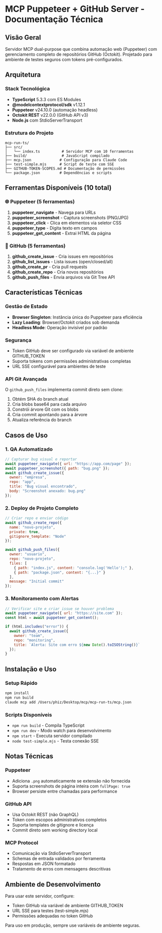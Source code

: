 # MCP Puppeteer + GitHub Server - Documentação Técnica

## Visão Geral

Servidor MCP dual-purpose que combina automação web (Puppeteer) com gerenciamento completo de repositórios GitHub (Octokit). Projetado para ambiente de testes seguros com tokens pré-configurados.

## Arquitetura

### Stack Tecnológica
- **TypeScript** 5.3.3 com ES Modules
- **@modelcontextprotocol/sdk** v1.12.1
- **Puppeteer** v24.10.0 (automação headless)
- **Octokit REST** v22.0.0 (GitHub API v3)
- **Node.js** com StdioServerTransport

### Estrutura do Projeto
```
mcp-run-ts/
├── src/
│   └── index.ts          # Servidor MCP com 10 ferramentas
├── build/                # JavaScript compilado
├── mcp.json             # Configuração para Claude Code
├── test-simple.mjs      # Script de teste com SSE
├── GITHUB-TOKEN-SCOPES.md # Documentação de permissões
└── package.json         # Dependências e scripts
```

## Ferramentas Disponíveis (10 total)

### 🌐 Puppeteer (5 ferramentas)
1. **puppeteer_navigate** - Navega para URLs
2. **puppeteer_screenshot** - Captura screenshots (PNG/JPG)
3. **puppeteer_click** - Clica em elementos via seletor CSS
4. **puppeteer_type** - Digita texto em campos
5. **puppeteer_get_content** - Extrai HTML da página

### 🐙 GitHub (5 ferramentas)
1. **github_create_issue** - Cria issues em repositórios
2. **github_list_issues** - Lista issues (open/closed/all)
3. **github_create_pr** - Cria pull requests
4. **github_create_repo** - Cria novos repositórios
5. **github_push_files** - Envia arquivos via Git Tree API

## Características Técnicas

### Gestão de Estado
- **Browser Singleton**: Instância única do Puppeteer para eficiência
- **Lazy Loading**: Browser/Octokit criados sob demanda
- **Headless Mode**: Operação invisível por padrão

### Segurança
- Token GitHub deve ser configurado via variável de ambiente GITHUB_TOKEN
- Suporta tokens com permissões administrativas completas
- URL SSE configurável para ambientes de teste

### API Git Avançada
O `github_push_files` implementa commit direto sem clone:
1. Obtém SHA do branch atual
2. Cria blobs base64 para cada arquivo
3. Constrói árvore Git com os blobs
4. Cria commit apontando para a árvore
5. Atualiza referência do branch

## Casos de Uso

### 1. QA Automatizado
```javascript
// Capturar bug visual e reportar
await puppeteer_navigate({ url: "https://app.com/page" });
await puppeteer_screenshot({ path: "bug.png" });
await github_create_issue({
  owner: "empresa",
  repo: "app",
  title: "Bug visual encontrado",
  body: "Screenshot anexado: bug.png"
});
```

### 2. Deploy de Projeto Completo
```javascript
// Criar repo e enviar código
await github_create_repo({
  name: "novo-projeto",
  private: true,
  gitignore_template: "Node"
});

await github_push_files({
  owner: "usuario",
  repo: "novo-projeto",
  files: [
    { path: "index.js", content: "console.log('Hello');" },
    { path: "package.json", content: "{...}" }
  ],
  message: "Initial commit"
});
```

### 3. Monitoramento com Alertas
```javascript
// Verificar site e criar issue se houver problema
await puppeteer_navigate({ url: "https://site.com" });
const html = await puppeteer_get_content();

if (html.includes("error")) {
  await github_create_issue({
    owner: "team",
    repo: "monitoring",
    title: `Alerta: Site com erro ${new Date().toISOString()}`
  });
}
```

## Instalação e Uso

### Setup Rápido
```bash
npm install
npm run build
claude mcp add /Users/phiz/Desktop/mcp/mcp-run-ts/mcp.json
```

### Scripts Disponíveis
- `npm run build` - Compila TypeScript
- `npm run dev` - Modo watch para desenvolvimento
- `npm start` - Executa servidor compilado
- `node test-simple.mjs` - Testa conexão SSE

## Notas Técnicas

### Puppeteer
- Adiciona `.png` automaticamente se extensão não fornecida
- Suporta screenshots de página inteira com `fullPage: true`
- Browser persiste entre chamadas para performance

### GitHub API
- Usa Octokit REST (não GraphQL)
- Token com escopos administrativos completos
- Suporta templates de gitignore e licença
- Commit direto sem working directory local

### MCP Protocol
- Comunicação via StdioServerTransport
- Schemas de entrada validados por ferramenta
- Respostas em JSON formatado
- Tratamento de erros com mensagens descritivas

## Ambiente de Desenvolvimento

Para usar este servidor, configure:
- Token GitHub via variável de ambiente GITHUB_TOKEN
- URL SSE para testes (test-simple.mjs)
- Permissões adequadas no token GitHub

Para uso em produção, sempre use variáveis de ambiente seguras.
